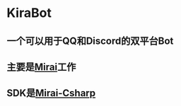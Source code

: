 # KiraBot

## 一个可以用于QQ和Discord的双平台Bot
## 主要是[Mirai][1]工作
## SDK是[Mirai-Csharp][2]


  [1]: https://github.com/mamoe/mirai
  [2]: https://github.com/Executor-Cheng/Mirai-CSharp
